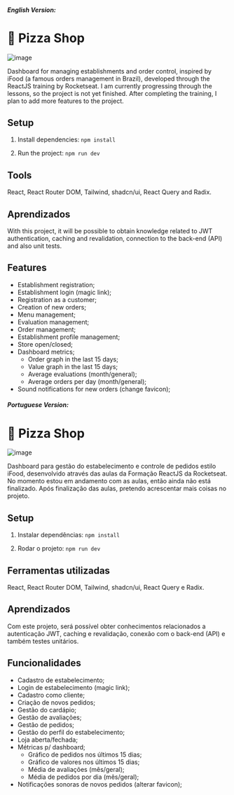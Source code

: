 ##### English Version:

# 🍕 Pizza Shop

![image](https://github.com/user-attachments/assets/96e49e93-8110-4e5b-812c-1d9d11a0c659)

Dashboard for managing establishments and order control, inspired by iFood (a famous orders management in Brazil), developed through the ReactJS training by Rocketseat. I am currently progressing through the lessons, so the project is not yet finished. After completing the training, I plan to add more features to the project.

## Setup

1. Install dependencies:
```npm install```

2. Run the project:
```npm run dev```

## Tools 

React, React Router DOM, Tailwind, shadcn/ui, React Query and Radix.

## Aprendizados

With this project, it will be possible to obtain knowledge related to JWT authentication, caching and revalidation, connection to the back-end (API) and also unit tests.

## Features

- Establishment registration;
- Establishment login (magic link);
- Registration as a customer;
- Creation of new orders;
- Menu management;
- Evaluation management;
- Order management;
- Establishment profile management;
- Store open/closed;
- Dashboard metrics;
  - Order graph in the last 15 days;
  - Value graph in the last 15 days;
  - Average evaluations (month/general);
  - Average orders per day (month/general);
- Sound notifications for new orders (change favicon);


##### Portuguese Version:

# 🍕 Pizza Shop

![image](https://github.com/user-attachments/assets/96e49e93-8110-4e5b-812c-1d9d11a0c659)

Dashboard para gestão do estabelecimento e controle de pedidos estilo iFood, desenvolvido através das aulas da Formação ReactJS da Rocketseat. No momento estou em andamento com as aulas, então ainda não está finalizado. Após finalização das aulas, pretendo acrescentar mais coisas no projeto.

## Setup

1. Instalar dependências:
```npm install```

2. Rodar o projeto:
```npm run dev```

## Ferramentas utilizadas

React, React Router DOM, Tailwind, shadcn/ui, React Query e Radix.

## Aprendizados

Com este projeto, será possível obter conhecimentos relacionados a autenticação JWT, caching e revalidação, conexão com o back-end (API) e também testes unitários.

## Funcionalidades

- Cadastro de estabelecimento;
- Login de estabelecimento (magic link);
- Cadastro como cliente;
- Criação de novos pedidos;
- Gestão do cardápio;
- Gestão de avaliações;
- Gestão de pedidos;
- Gestão do perfil do estabelecimento;
- Loja aberta/fechada;
- Métricas p/ dashboard;
  - Gráfico de pedidos nos últimos 15 dias;
  - Gráfico de valores nos últimos 15 dias;
  - Média de avaliações (mês/geral);
  - Média de pedidos por dia (mês/geral);
- Notificações sonoras de novos pedidos (alterar favicon);
